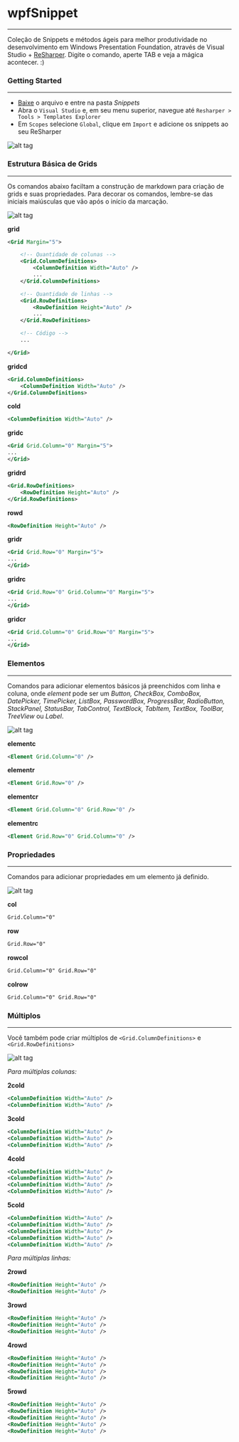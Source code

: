 # wpfSnippet
-----------------------------------
Coleção de Snippets e métodos ágeis para melhor produtividade no desenvolvimento em Windows Presentation Foundation, através de Visual Studio + [ReSharper](https://www.jetbrains.com/resharper/download/). Digite o comando, aperte TAB e veja a mágica acontecer. :)

### Getting Started
------------------

- [Baixe](https://github.com/dotpegaso/wpfsnippet/archive/master.zip) o arquivo e entre na pasta *Snippets*
- Abra o `Visual Studio` e, em seu menu superior, navegue até `Resharper > Tools > Templates Explorer`
- Em `Scopes` selecione `Global`, clique em `Import` e adicione os snippets ao seu ReSharper

![alt tag](http://s18.postimg.org/bf2bzy8op/example.gif)


### Estrutura Básica de Grids
------------------
Os comandos abaixo faciltam a construção de markdown para criação de grids e suas propriedades.
Para decorar os comandos, lembre-se das iniciais maiúsculas que vão após o início da marcação.

![alt tag](http://s28.postimg.org/oofm0d4bh/estruturabasica.gif)

**grid**
~~~~~xml
<Grid Margin="5">

	<!-- Quantidade de colunas -->
	<Grid.ColumnDefinitions>
		<ColumnDefinition Width="Auto" />
		...
	</Grid.ColumnDefinitions>

	<!-- Quantidade de linhas -->
	<Grid.RowDefinitions>
		<RowDefinition Height="Auto" />
		...
	</Grid.RowDefinitions>

	<!-- Código -->
	...

</Grid>
~~~~~

**gridcd**
~~~~~xml
<Grid.ColumnDefinitions>
    <ColumnDefinition Width="Auto" />
</Grid.ColumnDefinitions>
~~~~~

**cold**
~~~~~xml
<ColumnDefinition Width="Auto" />
~~~~~

**gridc**
~~~~~xml
<Grid Grid.Column="0" Margin="5">
...
</Grid>
~~~~~

**gridrd**
~~~~~xml
<Grid.RowDefinitions>
    <RowDefinition Height="Auto" />
</Grid.RowDefinitions>
~~~~~

**rowd**
~~~~~xml
<RowDefinition Height="Auto" />
~~~~~

**gridr**
~~~~~xml
<Grid Grid.Row="0" Margin="5">
...
</Grid>
~~~~~

**gridrc**
~~~~~xml
<Grid Grid.Row="0" Grid.Column="0" Margin="5">
...
</Grid>
~~~~~

**gridcr**
~~~~~xml
<Grid Grid.Column="0" Grid.Row="0" Margin="5">
...
</Grid>
~~~~~

### Elementos
------------------
Comandos para adicionar elementos básicos já preenchidos com linha e coluna, onde *element* pode ser um *Button, CheckBox, ComboBox, DatePicker, TimePicker, ListBox, PasswordBox, ProgressBar, RadioButton, StackPanel, StatusBar, TabControl, TextBlock, TabItem, TextBox, ToolBar, TreeView* ou *Label*.

![alt tag](http://s9.postimg.org/xkta58vv3/elementos.gif)

**elementc**
```xml
<Element Grid.Column="0" />
```

**elementr**
```xml
<Element Grid.Row="0" />
```

**elementcr**
```xml
<Element Grid.Column="0" Grid.Row="0" />
```

**elementrc**
```xml
<Element Grid.Row="0" Grid.Column="0" />
```

### Propriedades
------------------
Comandos para adicionar propriedades em um elemento já definido.

![alt tag](http://s29.postimg.org/jrgsasr5z/propriedades.gif)

**col**
```xml
Grid.Column="0"
```

**row**
```xml
Grid.Row="0"
```

**rowcol**
```xml
Grid.Column="0" Grid.Row="0"
```

**colrow**
```xml
Grid.Column="0" Grid.Row="0"
```

### Múltiplos
------------------
Você também pode criar múltiplos de `<Grid.ColumnDefinitions>` e  `<Grid.RowDefinitions>`

![alt tag](http://s17.postimg.org/xdzewvm2n/multiplos.gif)

*Para múltiplas colunas:*

**2cold**
~~~~~xml
<ColumnDefinition Width="Auto" />
<ColumnDefinition Width="Auto" />
~~~~~

**3cold**
~~~~~xml
<ColumnDefinition Width="Auto" />
<ColumnDefinition Width="Auto" />
<ColumnDefinition Width="Auto" />
~~~~~

**4cold**
~~~~~xml
<ColumnDefinition Width="Auto" />
<ColumnDefinition Width="Auto" />
<ColumnDefinition Width="Auto" />
<ColumnDefinition Width="Auto" />
~~~~~

**5cold**
~~~~~xml
<ColumnDefinition Width="Auto" />
<ColumnDefinition Width="Auto" />
<ColumnDefinition Width="Auto" />
<ColumnDefinition Width="Auto" />
<ColumnDefinition Width="Auto" />
~~~~~

*Para múltiplas linhas:*

**2rowd**
~~~~~xml
<RowDefinition Height="Auto" />
<RowDefinition Height="Auto" />
~~~~~

**3rowd**
~~~~~xml
<RowDefinition Height="Auto" />
<RowDefinition Height="Auto" />
<RowDefinition Height="Auto" />
~~~~~

**4rowd**
~~~~~xml
<RowDefinition Height="Auto" />
<RowDefinition Height="Auto" />
<RowDefinition Height="Auto" />
<RowDefinition Height="Auto" />
~~~~~

**5rowd**
~~~~~xml
<RowDefinition Height="Auto" />
<RowDefinition Height="Auto" />
<RowDefinition Height="Auto" />
<RowDefinition Height="Auto" />
<RowDefinition Height="Auto" />
~~~~~